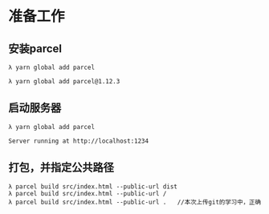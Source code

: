 # 准备工作

## 安装parcel
```shell
λ yarn global add parcel

λ yarn global add parcel@1.12.3
```
## 启动服务器
```
λ yarn global add parcel

Server running at http://localhost:1234
```
## 打包，并指定公共路径
```
λ parcel build src/index.html --public-url dist
λ parcel build src/index.html --public-url /
λ parcel build src/index.html --public-url .   //本次上传git的学习中，正确
```